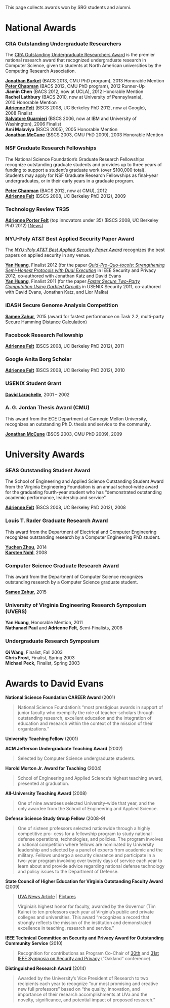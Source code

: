 This page collects awards won by SRG students and alumni.

# National Awards

### CRA Outstanding Undergraduate Researchers


The <a href="//www.cra.org/awards/undergrad/">CRA Outstanding Undergraduate Researchers Award</a> is the premier national research award that recognized undergraduate research in Computer Science, given to students at North American universities by the Computing Research Association.

<div class="hanging"><a href="//jburket.com/"><b>Jonathan Burket</b></a> (BACS 2013, CMU PhD program), 2013&nbsp;Honorable Mention</div>
<div class="hanging"><A href="//www.cs.virginia.edu/~pmc8p/"><b>Peter Chapman</b></a> (BACS 2012, CMU PhD program), 2012&nbsp;Runner-Up</div>
<div class="hanging"><b>Jiamin Chen</b> (BACS 2012, now at UCLA), 2012 Honorable Mention</div>
<div class="hanging"><b>Rachel Lathbury</b> (BACS 2010, now at University of Pennsylvania), 2010&nbsp;Honorable&nbsp;Mention</div>
<div class="hanging"><a href="//www.cs.berkeley.edu/~afelt/"><b>Adrienne Felt</b></a> (BSCS 2008, UC Berkeley PhD 2012, now at Google), 2008&nbsp;Finalist</div>
<div class="hanging"><a href="//sammyg.org/"><b>Salvatore Guarnieri</b></a> (BSCS 2006, now at IBM and University of Washington), 2006&nbsp;Finalist</div>
<div class="hanging"><b>Ami Malaviya</b> (BSCS 2005), 2005&nbsp;Honorable&nbsp;Mention</div>
<div class="hanging"><a href="//www.ece.cmu.edu/~jmmccune/"><b>Jonathan McCune</b></a> (BSCS 2003, CMU PhD 2009), 2003&nbsp;Honorable&nbsp;Mention</div>


### NSF Graduate Research Fellowships

The National Science Foundation&#8217;s Graduate Research Fellowships recognize outstanding graduate students and provides up to three years of funding to support a student&#8217;s graduate work (over $100,000 total).  Students may apply for NSF Graduate Research Fellowships as final-year undergraduates, or in their early years in a graduate program.


<A href="//www.cs.virginia.edu/~pmc8p/"><b>Peter Chapman</b></a> (BACS 2012, now at CMU), 2012<br />
<a href="//www.cs.berkeley.edu/~afelt/"><b>Adrienne Felt</b></a> (BSCS 2008, UC Berkeley PhD 2012), 2009

### Technology Review TR35

<a href="https://www.technologyreview.com/lists/innovators-under-35/2017/visionary/adrienne-felt/"><b>Adrienne Porter Felt</b></a> (top innovators under 35) (BSCS 2008, UC Berkeley PhD 2012) [<a href="2017/alumna-turned-internet-security-expert-listed-among-nations-top-young-innovators.html">News</a>]

### NYU-Poly AT&amp;T Best Applied Security Paper Award

The <a href="//www.poly.edu/csaw2011/csaw-research"><em>NYU-Poly AT&amp;T Best Applied Security Paper Award</em></a> recognizes the best papers on applied security in any venue.

<div class="hanging"><b><a href="//www.cs.virginia.edu/~yh8h/">Yan Huang</a></b>, Finalist 2012 (for the paper <a href="//www.cs.virginia.edu/~evans/pubs/oakland2012/"><em>Quid-Pro-Quo-tocols: Strengthening Semi-Honest Protocols with Dual Execution</em></a> in IEEE Security and Privacy 2012, co-authored with Jonathan Katz and David Evans</div>
<div class="hanging"><b><a href="//www.cs.virginia.edu/~yh8h/">Yan Huang</a></b>, Finalist 2011 (for the paper <a href="//www.cs.virginia.edu/~evans/pubs/usenix2011/"><em>Faster Secure Two-Party Computation Using Garbled Circuits</em></a> in USENIX Security 2011, co-authored with David Evans, Jonathan Katz, and Lior Malka)</div>

### iDASH Secure Genome Analysis Competition

<div class="hanging">
<a href="https://www.cs.virginia.edu/~sza4uq/"><b>Samee Zahur</b></a>, 2015 (award for fastest performance on Task 2.2, multi-party Secure Hamming Distance Calculation)
</div>

### Facebook Research Fellowship

<a href="//www.cs.berkeley.edu/~afelt/"><b>Adrienne Felt</b></a> (BSCS 2008, UC Berkeley PhD 2012), 2011

### Google Anita Borg Scholar

<a href="//www.cs.berkeley.edu/~afelt/"><b>Adrienne Felt</b></a> (BSCS 2008, UC Berkeley PhD 2012), 2010

### USENIX Student Grant

<a href="//blogs.law.harvard.edu/dlarochelle/"><b>David Larochelle</b></a>, 2001 &ndash; 2002

### A. G. Jordan Thesis Award (CMU)

This award from the ECE Department at Carnegie Mellon University, recognizes an outstanding Ph.D. thesis and service to the community.

<a href="//www.ece.cmu.edu/~jmmccune/"><b>Jonathan McCune</b></a> (BSCS 2003, CMU PhD 2009), 2009

# University Awards

### SEAS Outstanding Student Award

The School of Engineering and Applied Science Outstanding Student Award from the Virginia Engineering Foundation is an annual school-wide award for the graduating fourth-year student who has “demonstrated outstanding academic performance, leadership and service”.

<a href="//www.cs.berkeley.edu/~afelt/"><b>Adrienne Felt</b></a> (BSCS 2008, UC Berkeley PhD 2012), 2008

### Louis T. Rader Graduate Research Award

This award from the Department of Electrical and Computer Engineering recognizes outstanding research by a Computer Engineering PhD student.


<a href="//chromium.cs.virginia.edu/"><b>Yuchen Zhou</b></a>, 2014  
<a href="//www.cs.virginia.edu/~kn5f/"><b>Karsten Nohl</b></a>, 2008  

### Computer Science Graduate Research Award

This award from the Department of Computer Science recognizes outstanding research by a Computer Science graduate student.

<a href="https://www.cs.virginia.edu/~sza4uq/"><b>Samee Zahur</b></a>, 2015

### University of Virginia Engineering Research Symposium (UVERS)

<B>Yan Huang</b>, Honorable Mention, 2011  
<b>Nathanael Paul</b> and <b>Adrienne Felt</b>, Semi-Finalists, 2008  

### Undergraduate Research Symposium

<b>Qi Wang</b>, Finalist, Fall 2003  
<B>Chris Frost</b>, Finalist, Spring 2003  
<b>Michael Peck</b>, Finalist, Spring 2003

# Awards to David Evans

<b>National Science Foundation CAREER Award</b> (2001)
<blockquote><p>
National Science Foundation’s “most prestigious awards in support of junior faculty who exemplify the role of teacher-scholars through outstanding research, excellent education and the integration of education and research within the context of the mission of their organizations.”
</p></blockquote>

<p><b>University Teaching Fellow</b> (2001)</p>
<p><b>ACM Jefferson Undergraduate Teaching Award</b> (2002)</p>
<blockquote><p>
Selected by Computer Science undergraduate students.
</p></blockquote>
<p><b>Harold Morton Jr. Award for Teaching</b> (2004)</p>
<blockquote><p>
School of Engineering and Applied Science’s highest teaching award, presented at graduation.
</p></blockquote>
<p><b>All-University Teaching Award</b> (2008)</p>
<blockquote><p>
One of nine awardees selected University-wide that year, and the only awardee from the School of Engineering and Applied Science.
</p></blockquote>
<p><b>Defense Science Study Group Fellow</b> (2008–9)</p>
<blockquote><p>
One of sixteen professors selected nationwide through a highly competitive pro- cess for a fellowship program to study national defense operations, technologies, and policies. The program involves a national competition where fellows are nominated by University leadership and selected by a panel of experts from academic and the military. Fellows undergo a security clearance and participate in a two-year program involving over twenty days of service each year to learn about and provide advice regarding national defense technology and policy issues to the Department of Defense.
</p></blockquote>
<p><b>State Council of Higher Education for Virginia Outstanding Faculty Award</b> (2009)</p>
<blockquote><p>
<a href="https://news.virginia.edu/content/uva-computer-scientist-david-evans-wins-statewide-outstanding-faculty-award">UVA News Article</a> | <a href="//www.cs.virginia.edu/~evans/pictures/2009-02-19-ofa/">Pictures</a></p>
<p>
Virginia’s highest honor for faculty, awarded by the Governor (Tim Kaine) to ten professors each year at Virginia’s public and private colleges and universities. This award “recognizes a record that strongly reflects the mission of the institution and demonstrated excellence in teaching, research and service.”
</p></blockquote>
<p><b>IEEE Technical Committee on Security and Privacy Award for Outstanding Community Service</b> (2010)</p>
<blockquote><p>
Recognition for contributions as Program Co-Chair of <a href="//oakland09.cs.virginia.edu/">30th</a> and <a href="//oakland31.cs.virginia.edu/">31st IEEE Symposia on Security and Privacy</a> (&#8220;Oakland&#8221; conference).
</p></blockquote>
<p><b>Distinguished Research Award</b> (2014)</p>
<blockquote><p>
Awarded by the University’s Vice President of Research to two recipients each year to recognize “our most promising and creative new full professors” based on “the quality, innovation, and importance of their research accomplishments at UVa and the novelty, significance, and potential impact of proposed research.”
</p></blockquote>
